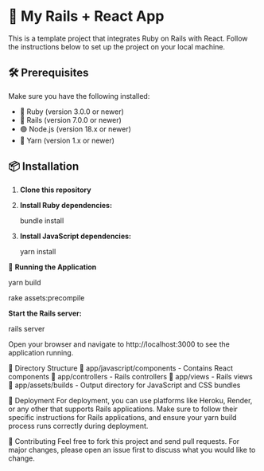 # 🚀 My Rails + React App

This is a template project that integrates Ruby on Rails with React. Follow the instructions below to set up the project on your local machine.

## 🛠️ Prerequisites

Make sure you have the following installed:

- 💎 Ruby (version 3.0.0 or newer)
- 🚂 Rails (version 7.0.0 or newer)
- 🟢 Node.js (version 18.x or newer)
- 🧶 Yarn (version 1.x or newer)

## 📦 Installation

1. **Clone this repository**

2. **Install Ruby dependencies:**

   bundle install

3. **Install JavaScript dependencies:**

   yarn install


🚀 **Running the Application**

yarn build

rake assets:precompile

**Start the Rails server:**

rails server


Open your browser and navigate to http://localhost:3000 to see the application running.

📂 Directory Structure
📁 app/javascript/components - Contains React components
📁 app/controllers - Rails controllers
📁 app/views - Rails views
📁 app/assets/builds - Output directory for JavaScript and CSS bundles

🚢 Deployment
For deployment, you can use platforms like Heroku, Render, or any other that supports Rails applications. 
Make sure to follow their specific instructions for Rails applications, and ensure your yarn build process runs correctly during deployment.

🤝 Contributing
Feel free to fork this project and send pull requests. For major changes, please open an issue first to discuss what you would like to change.




